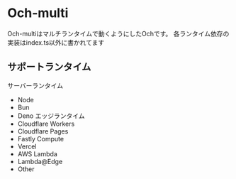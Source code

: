 # Och-multi

Och-multiはマルチランタイムで動くようにしたOchです。
各ランタイム依存の実装はindex.ts以外に書かれてます
## サポートランタイム
サーバーランタイム
- Node
- Bun
- Deno
エッジランタイム
- Cloudflare Workers
- Cloudflare Pages
- Fastly Compute
- Vercel
- AWS Lambda
- Lambda@Edge
- Other